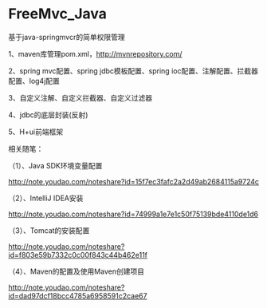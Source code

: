 # FreeMvc_Java
基于java-springmvcr的简单权限管理

1、maven库管理pom.xml，http://mvnrepository.com/

2、spring mvc配置、spring jdbc模板配置、spring ioc配置、注解配置、拦截器配置、log4j配置

3、自定义注解、自定义拦截器、自定义过滤器

4、jdbc的底层封装(反射)

5、H+ui前端框架

相关随笔：

（1）、Java SDK环境变量配置

http://note.youdao.com/noteshare?id=15f7ec3fafc2a2d49ab2684115a9724c

（2）、IntelliJ IDEA安装

http://note.youdao.com/noteshare?id=74999a1e7e1c50f75139bde4110de1d6

（3）、Tomcat的安装配置

http://note.youdao.com/noteshare?id=f803e59b7332c0c00f843c44b462e11f

（4）、Maven的配置及使用Maven创建项目

http://note.youdao.com/noteshare?id=dad97dcf18bcc4785a6958591c2cae67
